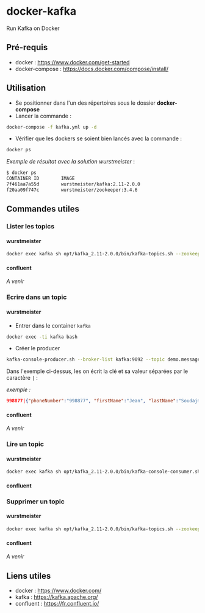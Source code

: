 # docker-kafka

Run Kafka on Docker

## Pré-requis

* docker : <https://www.docker.com/get-started>
* docker-compose : <https://docs.docker.com/compose/install/>

## Utilisation

* Se positionner dans l'un des répertoires sous le dossier **docker-compose**
* Lancer la commande :

```bash
docker-compose -f kafka.yml up -d
```

* Vérifier que les dockers se soient bien lancés avec la commande :

```bash
docker ps
```

*Exemple de résultat avec la solution wurstmeister* :

```bash
$ docker ps
CONTAINER ID        IMAGE                                                 COMMAND                  CREATED             STATUS              PORTS                                            NAMES
7f461aa7a55d        wurstmeister/kafka:2.11-2.0.0                         "start-kafka.sh"         5 days ago          Up 5 days           0.0.0.0:9092->9092/tcp                           kafka
f20aa09f747c        wurstmeister/zookeeper:3.4.6                          "/bin/sh -c '/usr/sb…"   5 days ago          Up 5 days           22/tcp, 2181/tcp, 2888/tcp, 3888/tcp             zookeeper
```

## Commandes utiles

### Lister les topics

#### wurstmeister

```bash
docker exec kafka sh opt/kafka_2.11-2.0.0/bin/kafka-topics.sh --zookeeper zookeeper:2181 --list
```

#### confluent

*A venir*

### Ecrire dans un topic

#### wurstmeister

* Entrer dans le container `kafka`

```bash
docker exec -ti kafka bash
```

* Créer le producer

```bash
kafka-console-producer.sh --broker-list kafka:9092 --topic demo.message --property "parse.key=true" --property "key.separator=|"
```

Dans l'exemple ci-dessus, les on écrit la clé et sa valeur séparées par le caractère `|` :

*exemple :*

```json
998877|{"phoneNumber":"998877", "firstName":"Jean", "lastName":"Soudajman"}
```

#### confluent

*A venir*

### Lire un topic

#### wurstmeister

```bash
docker exec kafka sh opt/kafka_2.11-2.0.0/bin/kafka-console-consumer.sh --bootstrap-server kafka:9092 --topic demo.message --from-beginning
```

#### confluent

### Supprimer un topic

#### wurstmeister

```bash
docker exec kafka sh opt/kafka_2.11-2.0.0/bin/kafka-topics.sh --zookeeper zookeeper:2181 --delete --topic demo.message
```

#### confluent

*A venir*

## Liens utiles

* docker : <https://www.docker.com/>
* kafka : <https://kafka.apache.org/>
* confluent : <https://fr.confluent.io/>